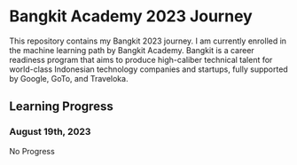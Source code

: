# Bangkit Academy 2023 Journey

This repository contains my Bangkit 2023 journey. I am currently enrolled in the machine learning path by Bangkit Academy. Bangkit is a career readiness program that aims to produce high-caliber technical talent for world-class Indonesian technology companies and startups, fully supported by Google, GoTo, and Traveloka.


## Learning Progress
### August 19th, 2023
No Progress
